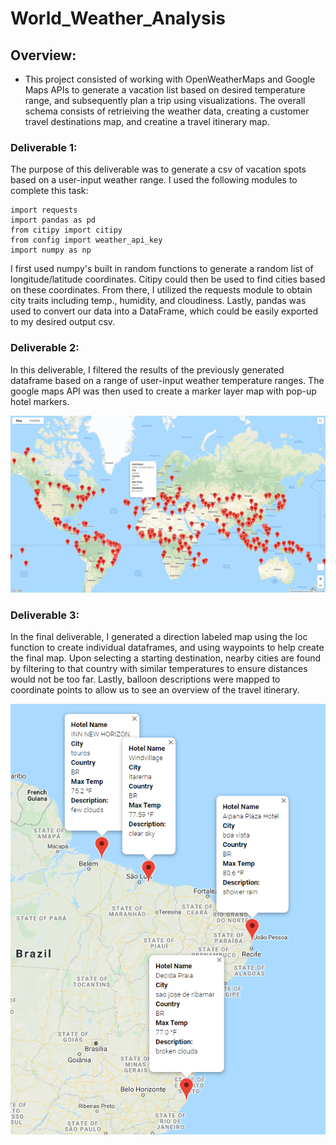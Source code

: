 # World_Weather_Analysis

## Overview:
- This project consisted of working with OpenWeatherMaps and Google Maps APIs to generate a vacation list based on desired temperature range, and subsequently plan a trip using visualizations. The overall schema consists of retrieiving the weather data, creating a customer travel destinations map, and creatine a travel itinerary map.

### Deliverable 1:
The purpose of this deliverable was to generate a csv of vacation spots based on a user-input weather range. I used the following modules to complete this task:
```
import requests
import pandas as pd
from citipy import citipy
from config import weather_api_key
import numpy as np
```
I first used numpy's built in random functions to generate a random list of longitude/latitude coordinates. Citipy could then be used to find cities based on these coordinates. From there, I utilized the requests module to obtain city traits including temp., humidity, and cloudiness. Lastly, pandas was used to convert our data into a DataFrame, which could be easily exported to my desired output csv. 

### Deliverable 2:
In this deliverable, I filtered the results of the previously generated dataframe based on a range of user-input weather temperature ranges. The google maps API was then used to create a marker layer map with pop-up hotel markers.

![ScreenShots](Vacation_Search/WeatherPy_vacation_map.png)


### Deliverable 3:
In the final deliverable, I generated a direction labeled map using the loc function to create individual dataframes, and using waypoints to help create the final map. Upon selecting a starting destination, nearby cities are found by filtering to that country with similar temperatures to ensure distances would not be too far. Lastly, balloon descriptions were mapped to coordinate points to allow us to see an overview of the travel itinerary.

![ScreenShots](Vacation_Itinerary/WeatherPy_travel_map_markers.PNG)
